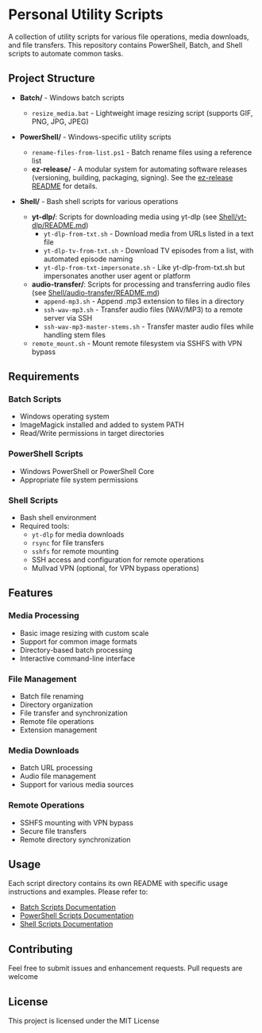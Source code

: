 # Personal Utility Scripts

A collection of utility scripts for various file operations, media downloads, and file transfers. This repository contains PowerShell, Batch, and Shell scripts to automate common tasks.

## Project Structure

- **Batch/** - Windows batch scripts
  - `resize_media.bat` - Lightweight image resizing script (supports GIF, PNG, JPG, JPEG)

- **PowerShell/** - Windows-specific utility scripts
  - `rename-files-from-list.ps1` - Batch rename files using a reference list
  - **ez-release/** - A modular system for automating software releases (versioning, building, packaging, signing). See the [ez-release README](/PowerShell/ez-release/README.md) for details.

- **Shell/** - Bash shell scripts for various operations
  - **yt-dlp/**: Scripts for downloading media using yt-dlp (see [Shell/yt-dlp/README.md](./Shell/yt-dlp/README.md))
    - `yt-dlp-from-txt.sh` - Download media from URLs listed in a text file
    - `yt-dlp-tv-from-txt.sh` - Download TV episodes from a list, with automated episode naming
    - `yt-dlp-from-txt-impersonate.sh` - Like yt-dlp-from-txt.sh but impersonates another user agent or platform
  - **audio-transfer/**: Scripts for processing and transferring audio files (see [Shell/audio-transfer/README.md](./Shell/audio-transfer/README.md))
    - `append-mp3.sh` - Append .mp3 extension to files in a directory
    - `ssh-wav-mp3.sh` - Transfer audio files (WAV/MP3) to a remote server via SSH
    - `ssh-wav-mp3-master-stems.sh` - Transfer master audio files while handling stem files
  - `remote_mount.sh` - Mount remote filesystem via SSHFS with VPN bypass

## Requirements

### Batch Scripts
- Windows operating system
- ImageMagick installed and added to system PATH
- Read/Write permissions in target directories

### PowerShell Scripts
- Windows PowerShell or PowerShell Core
- Appropriate file system permissions

### Shell Scripts
- Bash shell environment
- Required tools:
  - `yt-dlp` for media downloads
  - `rsync` for file transfers
  - `sshfs` for remote mounting
  - SSH access and configuration for remote operations
  - Mullvad VPN (optional, for VPN bypass operations)

## Features

### Media Processing
- Basic image resizing with custom scale
- Support for common image formats
- Directory-based batch processing
- Interactive command-line interface

### File Management
- Batch file renaming
- Directory organization
- File transfer and synchronization
- Remote file operations
- Extension management

### Media Downloads
- Batch URL processing
- Audio file management
- Support for various media sources

### Remote Operations
- SSHFS mounting with VPN bypass
- Secure file transfers
- Remote directory synchronization

## Usage

Each script directory contains its own README with specific usage instructions and examples. Please refer to:
- [Batch Scripts Documentation](./Batch/README.md)
- [PowerShell Scripts Documentation](./PowerShell/README.md)
- [Shell Scripts Documentation](./Shell/README.md)

## Contributing

Feel free to submit issues and enhancement requests. Pull requests are welcome

## License

This project is licensed under the MIT License